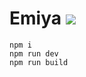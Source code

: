 # Emiya ![](https://travis-ci.org/zjhch123/Travis_CI_test.svg?branch=master)

```
npm i
npm run dev
npm run build
```